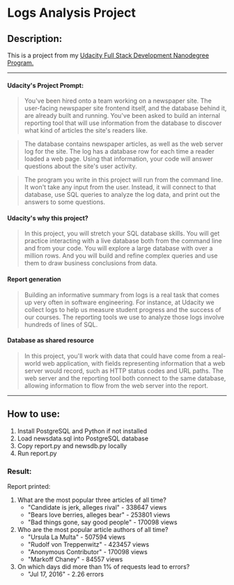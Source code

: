 # Logs Analysis Project 

## Description:

This is a project from my [Udacity Full Stack Development Nanodegree Program.][1]

---

#### Udacity's Project Prompt:

> You've been hired onto a team working on a newspaper site. The user-facing newspaper site frontend itself, and the database behind it, are already built and running. You've been asked to build an internal reporting tool that will use information from the database to discover what kind of articles the site's readers like.

> The database contains newspaper articles, as well as the web server log for the site. The log has a database row for each time a reader loaded a web page. Using that information, your code will answer questions about the site's user activity.

> The program you write in this project will run from the command line. It won't take any input from the user. Instead, it will connect to that database, use SQL queries to analyze the log data, and print out the answers to some questions.

#### Udacity's why this project?

> In this project, you will stretch your SQL database skills. You will get practice interacting with a live database both from the command line and from your code. You will explore a large database with over a million rows. And you will build and refine complex queries and use them to draw business conclusions from data.

#### Report generation

> Building an informative summary from logs is a real task that comes up very often in software engineering. For instance, at Udacity we collect logs to help us measure student progress and the success of our courses. The reporting tools we use to analyze those logs involve hundreds of lines of SQL.

#### Database as shared resource

> In this project, you'll work with data that could have come from a real-world web application, with fields representing information that a web server would record, such as HTTP status codes and URL paths. The web server and the reporting tool both connect to the same database, allowing information to flow from the web server into the report.

---
## How to use:

1. Install PostgreSQL and Python if not installed
2. Load newsdata.sql into PostgreSQL database
3. Copy report.py and newsdb.py locally
4. Run report.py

### Result:

Report printed: 

 1. What are the most popular three articles of all time?
    * "Candidate is jerk, alleges rival" - 338647 views
    * "Bears love berries, alleges bear" - 253801 views
    * "Bad things gone, say good people" - 170098 views
 2. Who are the most popular article authors of all time?
    * "Ursula La Multa" - 507594 views
    * "Rudolf von Treppenwitz" - 423457 views
    * "Anonymous Contributor" - 170098 views
    * "Markoff Chaney" - 84557 views
3. On which days did more than 1% of requests lead to errors?
    * "Jul 17, 2016" - 2.26 errors
  
[1]: [http:udacity.com](https://www.udacity.com/course/full-stack-web-developer-nanodegree--nd0044)
